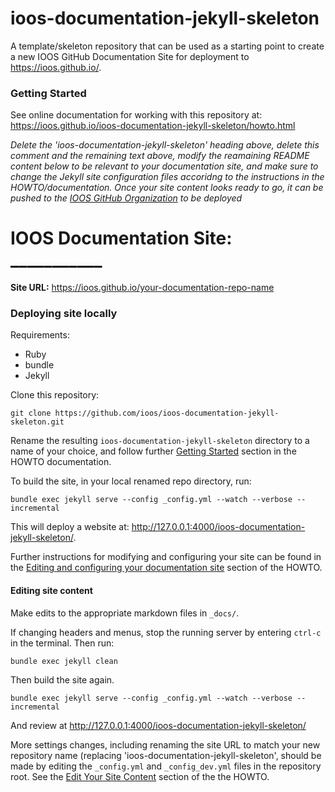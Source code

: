 # ioos-documentation-jekyll-skeleton

A template/skeleton repository that can be used as a starting point to create a new IOOS GitHub Documentation Site for deployment to https://ioos.github.io/.

### Getting Started

See online documentation for working with this repository at: https://ioos.github.io/ioos-documentation-jekyll-skeleton/howto.html 

_Delete the 'ioos-documentation-jekyll-skeleton' heading above, delete this comment and the remaining text above, modify the reamaining README content below to be relevant to your documentation site, and make sure to change the Jekyll site configuration files accoridng to the instructions in the HOWTO/documentation. Once your site content looks ready to go, it can be pushed to the [IOOS GitHub Organization](https://github.com/ioos) to be deployed_

# IOOS Documentation Site: ___________

**Site URL:** https://ioos.github.io/your-documentation-repo-name



### Deploying site locally
Requirements:
* Ruby
* bundle
* Jekyll

Clone this repository:
```commandline
git clone https://github.com/ioos/ioos-documentation-jekyll-skeleton.git
```
Rename the resulting `ioos-documentation-jekyll-skeleton` directory to a name of your choice, and follow further [Getting Started](https://ioos.github.io/ioos-documentation-jekyll-skeleton/howto.html#getting-started) section in the HOWTO documentation.

To build the site, in your local renamed repo directory, run:
```commandline
bundle exec jekyll serve --config _config.yml --watch --verbose --incremental
```
This will deploy a website at: http://127.0.0.1:4000/ioos-documentation-jekyll-skeleton/.

Further instructions for modifying and configuring your site can be found in the  [Editing and configuring your documentation site](https://ioos.github.io/ioos-documentation-jekyll-skeleton/howto.html#editing-and-configuring-your-documentation-site) section of the HOWTO.

#### Editing site content

Make edits to the appropriate markdown files in `_docs/`. 

If changing headers and menus, stop the running server by entering `ctrl-c` in the terminal. Then run:
```commandline
bundle exec jekyll clean
```
Then build the site again.
```commandline
bundle exec jekyll serve --config _config.yml --watch --verbose --incremental
```
And review at http://127.0.0.1:4000/ioos-documentation-jekyll-skeleton/

More settings changes, including renaming the site URL to match your new repository name (replacing 'ioos-documentation-jekyll-skeleton', should be made by editing the `_config.yml` and `_config_dev.yml` files in the repository root. See the [Edit Your Site Content](https://ioos.github.io/ioos-documentation-jekyll-skeleton/howto.html#step-2-edit-your-documentation-site-content) section of the the HOWTO.